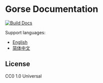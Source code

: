 # Gorse Documentation

[![Build Docs](https://github.com/gorse-io/gorse-io.github.io/actions/workflows/build_docs.yml/badge.svg)](https://github.com/gorse-io/gorse-io.github.io/actions/workflows/build_docs.yml)

Support languages:

- [English](https://gorse.io/en/)
- [简体中文](https://gorse.io/zh/)

## License

CC0 1.0 Universal
